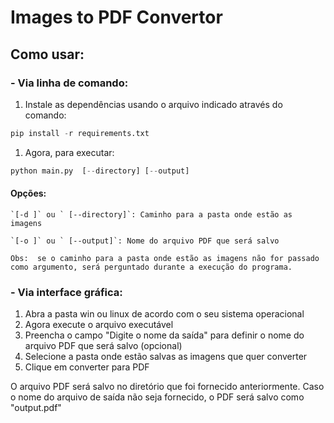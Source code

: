 # Images to PDF Convertor
## Como usar:
###  -  Via linha de comando:
1. Instale as dependências usando o arquivo indicado através do comando:
```python
pip install -r requirements.txt
```
1. Agora, para executar:
```python
python main.py  [--directory] [--output]
```
#### Opções:
    `[-d ]` ou ` [--directory]`: Caminho para a pasta onde estão as imagens
	
	`[-o ]` ou ` [--output]`: Nome do arquivo PDF que será salvo

	Obs:  se o caminho para a pasta onde estão as imagens não for passado como argumento, será perguntado durante a execução do programa.

###  -  Via interface gráfica:
1. Abra a pasta win ou linux de acordo com o seu sistema operacional
1. Agora execute o arquivo executável
1. Preencha o campo "Digite o nome da saída" para definir o nome do arquivo PDF  que será salvo (opcional)
1. Selecione a pasta onde estão salvas as imagens que quer converter
1. Clique em converter para PDF

O arquivo PDF será salvo no diretório que foi fornecido anteriormente. Caso o nome do arquivo de saída não seja fornecido, o PDF será salvo como "output.pdf"

